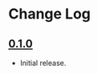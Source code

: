 # Change Log

## [0.1.0](https://github.com/neo1125/MediaSlider/releases/tag/0.1.0)
* Initial release.
